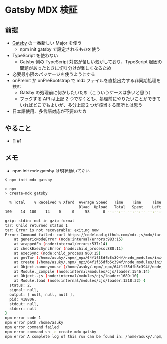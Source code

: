 # Gatsby MDX 検証

## 前提
- [Gatsby](https://www.gatsbyjs.com/) の一番新しい Major を使う
  - npm init gatsby で設定されるものを使う
- TypeScript を使わない
  - Gatsby 側の TypeScript 対応が怪しい気がしており、TypeScript 起因の問題があったときに切り分けが難しくなるため
- 必要最小限のパッケージを使うようにする
- onPreInit か onPreBootstrap で mdx ファイルを直接出力する非同期処理を挟む
  - Gatsby の処理前に何かしたいため（こういうケースは多いと思う）
  - フックする API は上記 2 つでなくとも、処理前にやりたいことができていればどこでもよいが、多分上記 2 つが該当する箇所とは思う
- 日本語使用、多言語対応が不要のため

## やること

- [] #1


## メモ
- npm init mdx gatsby は現状動いてない
```sh
$ npm init mdx gatsby

> npx
> create-mdx gatsby

  % Total    % Received % Xferd  Average Speed   Time    Time     Time  Current
                                 Dload  Upload   Total   Spent    Left  Speed
100    14  100    14    0     0     58      0 --:--:-- --:--:-- --:--:--    58

gzip: stdin: not in gzip format
tar: Child returned status 1
tar: Error is not recoverable: exiting now
Error: Command failed: curl https://codeload.github.com/mdx-js/mdx/tar.gz/master | tar -xz -C gatsby-mdx --strip=3 mdx-master/examples/gatsby
    at genericNodeError (node:internal/errors:983:15)
    at wrappedFn (node:internal/errors:537:14)
    at checkExecSyncError (node:child_process:888:11)
    at execSync (node:child_process:960:15)
    at getTar (/home/asuky/.npm/_npx/64f1f55dfb5c394f/node_modules/initit/index.js:37:3)
    at create (/home/asuky/.npm/_npx/64f1f55dfb5c394f/node_modules/initit/index.js:57:3)
    at Object.<anonymous> (/home/asuky/.npm/_npx/64f1f55dfb5c394f/node_modules/create-mdx/cli.js:8:1)
    at Module._compile (node:internal/modules/cjs/loader:1546:14)
    at Object..js (node:internal/modules/cjs/loader:1689:10)
    at Module.load (node:internal/modules/cjs/loader:1318:32) {
  status: 2,
  signal: null,
  output: [ null, null, null ],
  pid: 418806,
  stdout: null,
  stderr: null
}
npm error code 1
npm error path /home/asuky
npm error command failed
npm error command sh -c create-mdx gatsby
npm error A complete log of this run can be found in: /home/asuky/.npm/_logs/2025-03-01T01_07_53_818Z-debug-0.log
```